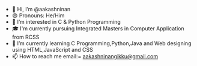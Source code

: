 - 👋 Hi, I’m @aakashninan
- 😄 Pronouns: He/Him
- 👀 I’m interested in C & Python Programming
- 🎓 I'm currently pursuing Integrated Masters in Computer Application from RCSS
- 🌱 I’m currently learning C Programming,Python,Java and Web designing using HTML,JavaScript and CSS
- 📫 How to reach me email:= aakashninangikku@gmail.com



<!---
aakashninan/aakashninan is a ✨ special ✨ repository because its `README.md` (this file) appears on your GitHub profile.
You can click the Preview link to take a look at your changes.
--->
